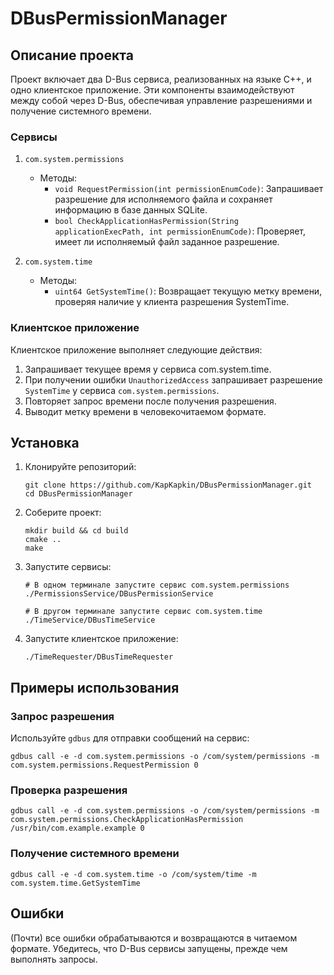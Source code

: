 # DBusPermissionManager

## Описание проекта

Проект включает два D-Bus сервиса, реализованных на языке C++, и одно клиентское приложение. Эти компоненты взаимодействуют между собой через D-Bus, обеспечивая управление разрешениями и получение системного времени.

### Сервисы

1. ```com.system.permissions```
   - Методы:
     - ```void RequestPermission(int permissionEnumCode)```: Запрашивает разрешение для исполняемого файла и сохраняет информацию в базе данных SQLite.
     - ```bool CheckApplicationHasPermission(String applicationExecPath, int permissionEnumCode)```: Проверяет, имеет ли исполняемый файл заданное разрешение.

2. ```com.system.time```
   - Методы:
     - ```uint64 GetSystemTime()```: Возвращает текущую метку времени, проверяя наличие у клиента разрешения SystemTime.

### Клиентское приложение

Клиентское приложение выполняет следующие действия:
1. Запрашивает текущее время у сервиса com.system.time.
2. При получении ошибки ```UnauthorizedAccess``` запрашивает разрешение ```SystemTime``` у сервиса ```com.system.permissions```.
3. Повторяет запрос времени после получения разрешения.
4. Выводит метку времени в человекочитаемом формате.

## Установка

1. Клонируйте репозиторий:
   ```
   git clone https://github.com/KapKapkin/DBusPermissionManager.git
   cd DBusPermissionManager
   ```
   

2. Соберите проект:
   ```
   mkdir build && cd build
   cmake ..
   make
   ```

3. Запустите сервисы:
   ```
   # В одном терминале запустите сервис com.system.permissions
   ./PermissionsService/DBusPermissionService 

   # В другом терминале запустите сервис com.system.time
   ./TimeService/DBusTimeService 
   ```

4. Запустите клиентское приложение:
   ```
   ./TimeRequester/DBusTimeRequester
   ```

## Примеры использования

### Запрос разрешения

Используйте ```gdbus``` для отправки сообщений на сервис:
```
gdbus call -e -d com.system.permissions -o /com/system/permissions -m com.system.permissions.RequestPermission 0
```

### Проверка разрешения
```
gdbus call -e -d com.system.permissions -o /com/system/permissions -m com.system.permissions.CheckApplicationHasPermission /usr/bin/com.example.example 0
```

### Получение системного времени
```
gdbus call -e -d com.system.time -o /com/system/time -m com.system.time.GetSystemTime
```

## Ошибки

(Почти) все  ошибки обрабатываются и возвращаются в читаемом формате. Убедитесь, что D-Bus сервисы запущены, прежде чем выполнять запросы.
